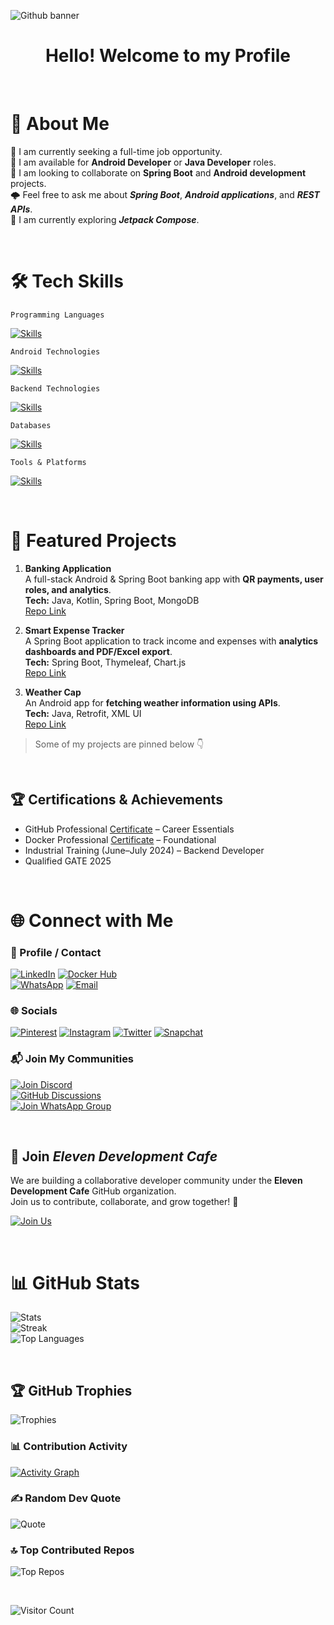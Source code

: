 ![Github banner](https://github.com/user-attachments/assets/4c23c615-ec32-4e65-9eac-b60e481f73fa)

<h1 align="center">
Hello! Welcome to my Profile
</h1>

<br/>

# 💫 About Me
🔭 I am currently seeking a full-time job opportunity.  
👯 I am available for **Android Developer** or **Java Developer** roles.  
🤝 I am looking to collaborate on **Spring Boot** and **Android development** projects.  
🌩️ Feel free to ask me about _**Spring Boot**_, _**Android applications**_, and _**REST APIs**_.  
🌱 I am currently exploring _**Jetpack Compose**_.

<br/>

# 🛠️ Tech Skills

`Programming Languages` 

[![Skills](https://skillicons.dev/icons?i=java,kotlin,dart,c,cpp&theme=dark)]()

`Android Technologies`

[![Skills](https://skillicons.dev/icons?i=androidstudio,materialui,redis,kafka,gradle&theme=dark)]()

`Backend Technologies`  

[![Skills](https://skillicons.dev/icons?i=spring,hibernate,docker,maven&theme=dark)]()

`Databases`  

[![Skills](https://skillicons.dev/icons?i=mysql,postgresql,mongodb,sqlite&theme=dark)]()

`Tools & Platforms` 

[![Skills](https://skillicons.dev/icons?i=vscode,idea,postman,git,github,firebase,githubactions,gitlab,railway&theme=dark)]()

<br/>

# 🌟 Featured Projects

1. **Banking Application**  
   A full-stack Android & Spring Boot banking app with **QR payments, user roles, and analytics**.  
   **Tech:** Java, Kotlin, Spring Boot, MongoDB  
   [Repo Link](https://github.com/gyarsilalsolanki011/banking-application)

2. **Smart Expense Tracker**  
   A Spring Boot application to track income and expenses with **analytics dashboards and PDF/Excel export**.  
   **Tech:** Spring Boot, Thymeleaf, Chart.js  
   [Repo Link](https://github.com/gyarsilalsolanki011/smart-expense-tracker)

3. **Weather Cap**  
   An Android app for **fetching weather information using APIs**.  
   **Tech:** Java, Retrofit, XML UI  
   [Repo Link](https://github.com/gyarsilalsolanki011/weather-cap)

> Some of my projects are pinned below 👇

<br/>

## 🏆 Certifications & Achievements
- GitHub Professional [Certificate](https://www.linkedin.com/learning/certificates/30bc416d905dc4bee7d237d645553826554edb8f8ea7a738d8ca8f8122d3a64f?trk=share_certificate) – Career Essentials  
- Docker Professional [Certificate](https://www.linkedin.com/learning/certificates/f85d0185e63c3c5b2f0c35b1f0ebc5c01b8a8793186581f1054abffaed65c66c?trk=share_certificate) – Foundational  
- Industrial Training (June–July 2024) – Backend Developer  
- Qualified GATE 2025  

<br/>

# 🌐 Connect with Me

### 💼 Profile / Contact
[![LinkedIn](https://img.shields.io/badge/LinkedIn-Profile-blue?logo=linkedin&style=for-the-badge)](https://www.linkedin.com/in/gyarsilal-solanki/)
[![Docker Hub](https://img.shields.io/badge/DockerHub-Profile-blue?logo=docker&style=for-the-badge)](https://hub.docker.com/u/gyarsilalsolanki011)<br/> 
[![WhatsApp](https://img.shields.io/badge/WhatsApp-Chat-green?logo=whatsapp&style=for-the-badge)](https://api.whatsapp.com/send/?phone=917620824421) 
[![Email](https://img.shields.io/badge/Email-gyarsilalsolanki.dev%40gmail.com-red?logo=gmail&style=for-the-badge)](mailto:gyarsilanki.dev@gmail.com) 

### 🌐 Socials
[![Pinterest](https://img.shields.io/badge/Pinterest-%23BD081C.svg?logo=Pinterest&logoColor=white&style=for-the-badge)](https://in.pinterest.com/gyarsilalsolanki011) 
[![Instagram](https://img.shields.io/badge/Instagram-%23E4405F.svg?logo=Instagram&logoColor=white&style=for-the-badge)](https://instagram.com/itz_gsl_tiger) 
[![Twitter](https://img.shields.io/badge/Twitter-%231DA1F2.svg?logo=Twitter&logoColor=white&style=for-the-badge)](https://x.com/Itz_gsl_tiger) 
[![Snapchat](https://img.shields.io/badge/Snapchat-%23FFFC00.svg?logo=Snapchat&logoColor=black&style=for-the-badge)](https://www.snapchat.com/add/itz_gsltiger?share_id=7OCVgTGQWSg&locale=en-GB) 

### 📬 Join My Communities
[![Join Discord](https://img.shields.io/discord/1405808666179014697?color=4CBB17&label=Join%20Us%20on%20Discord&logo=discord&logoColor=white&style=for-the-badge)](https://discord.gg/Zrc9x3ts)  
[![GitHub Discussions](https://img.shields.io/badge/GitHub-Discussions-black?style=for-the-badge&logo=github)](https://github.com/eleven-dev-cafe/cafe-talks/discussions)  
[![Join WhatsApp Group](https://img.shields.io/badge/WhatsApp-Join-green?logo=whatsapp&style=for-the-badge)](https://chat.whatsapp.com/Fzt4KispCmk0seaPgSvkyX) 

<br/>

## 🍵 Join ***Eleven Development Cafe***
We are building a collaborative developer community under the **Eleven Development Cafe** GitHub organization.  
Join us to contribute, collaborate, and grow together! 🚀  

[![Join Us](https://img.shields.io/badge/Join%20Eleven%20Dev%20Cafe-GitHub%20Org-black?style=for-the-badge&logo=github)](https://github.com/orgs/eleven-dev-cafe)

<br/>

# 📊 GitHub Stats
![Stats](https://github-readme-stats.vercel.app/api?username=gyarsilalsolanki011&show_icons=true&theme=tokyonight&hide_border=true&include_all_commits=false&count_private=false)  
![Streak](https://github-readme-streak-stats.herokuapp.com/?user=gyarsilalsolanki011&theme=tokyonight&hide_border=true)  
![Top Languages](https://github-readme-stats.vercel.app/api/top-langs/?username=gyarsilalsolanki011&theme=tokyonight&hide_border=true&include_all_commits=false&count_private=false&layout=compact)

<br/>

## 🏆 GitHub Trophies
![Trophies](https://github-profile-trophy.vercel.app/?username=gyarsilalsolanki011&show_icons=true&theme=radical&no-frame=true&no-bg=false&margin-w=4)

### 📊 Contribution Activity
[![Activity Graph](https://github-readme-activity-graph.vercel.app/graph?username=gyarsilalsolanki011&bg_color=0d1117&color=ffffff&line=00e676&point=ffffff&area=true)](https://github.com/ashutosh00710/github-readme-activity-graph)

### ✍️ Random Dev Quote
![Quote](https://quotes-github-readme.vercel.app/api?type=horizontal&theme=tokyonight)

### 🔝 Top Contributed Repos
![Top Repos](https://github-contributor-stats.vercel.app/api?username=gyarsilalsolanki011&limit=5&theme=tokyonight&combine_all_yearly_contributions=true)

<br/>

![Visitor Count](https://hits.seeyoufarm.com/api/count/incr/badge.svg?url=https://github.com/gyarsilalsolanki011&count_bg=%2379C83D&title_bg=%23555555&icon=github.svg&icon_color=%23FFFFFF&title=Visits&edge_flat=false)

<!-- Proudly created with GPRM ( https://gprm.itsvg.in ) -->
